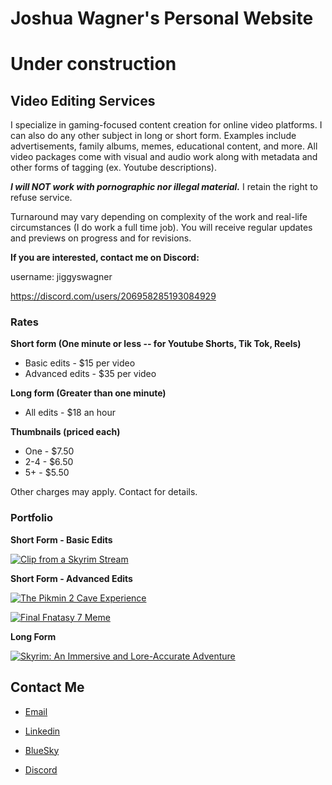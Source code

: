 # Joshua Wagner's Personal Website
# Under construction

## Video Editing Services

I specialize in gaming-focused content creation for online video platforms. I can also do any other subject in long or short form. Examples include advertisements, family albums, memes, educational content, and more. All video packages come with visual and audio work along with metadata and other forms of tagging (ex. Youtube descriptions).

***I will NOT work with pornographic nor illegal material.*** I retain the right to refuse service.

Turnaround may vary depending on complexity of the work and real-life circumstances (I do work a full time job). You will receive regular updates and previews on progress and for revisions.

**If you are interested, contact me on Discord:**

username: jiggyswagner

https://discord.com/users/206958285193084929


### Rates
**Short form (One minute or less -- for Youtube Shorts, Tik Tok, Reels)**
* Basic edits - $15 per video
* Advanced edits  - $35 per video

**Long form (Greater than one minute)**
* All edits - $18 an hour

**Thumbnails (priced each)**
* One - $7.50
* 2-4 - $6.50
* 5+ - $5.50

Other charges may apply. Contact for details.

### Portfolio
**Short Form - Basic Edits**
 

[![Clip from a Skyrim Stream](https://img.youtube.com/vi/W_956yzqM7M/hqdefault.jpg)](https://www.youtube.com/shorts/W_956yzqM7M)


**Short Form - Advanced Edits**

[![The Pikmin 2 Cave Experience](https://img.youtube.com/vi/2Uuwwr2BTgk/hqdefault.jpg)](https://youtu.be/2Uuwwr2BTgk)

[![Final Fnatasy 7 Meme](https://img.youtube.com/vi/ImutmPYZqD0/hqdefault.jpg)](https://youtu.be/ImutmPYZqD0)

**Long Form**

[![Skyrim: An Immersive and Lore-Accurate Adventure](https://img.youtube.com/vi/puSTlCp9_ZI/hqdefault.jpg)](https://youtu.be/puSTlCp9_ZI)

## Contact Me
* [Email](mailto:joshua.t.wagner204@gmail.com)

* [Linkedin](https://www.linkedin.com/in/joshtwagner/)

* [BlueSky](https://bsky.app/profile/joshwag.bsky.social)

* [Discord](https://discord.com/users/206958285193084929)
